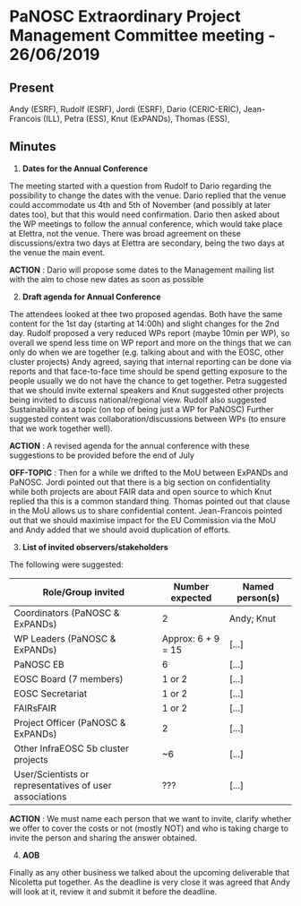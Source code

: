 PaNOSC Extraordinary Project Management Committee meeting - 26/06/2019
=======================================================================

Present
-------

Andy (ESRF), Rudolf (ESRF), Jordi (ESRF), Dario (CERIC-ERIC), Jean-Francois (ILL), Petra (ESS), Knut (ExPANDs), Thomas (ESS),


Minutes
-------

1. **Dates for the Annual Conference**

The meeting started with a question from Rudolf to Dario regarding the possibility to change the dates with the venue. 
Dario replied that the venue could accommodate us 4th and 5th of November (and possibly at later dates too), but that this would
need confirmation. Dario then asked about the WP meetings to follow the annual conference, which would take place at Elettra, not 
the venue. There was broad agreement on these discussions/extra two days at Elettra are secondary, being the two days at the venue
the main event.

**ACTION** : Dario will propose some dates to the Management mailing list with the aim to chose new dates as soon as possible

2. **Draft agenda for Annual Conference**

The attendees looked at thee two proposed agendas. Both have the same content for the 1st day (starting at 14:00h) and slight changes 
for the 2nd day.
Rudolf proposed a very reduced WPs report (maybe 10min per WP), so overall we spend less time on WP report and more on the things that
we can only do when we are together (e.g. talking about and with the EOSC, other cluster projects)
Andy agreed, saying that internal reporting can be done via reports and that face-to-face time should be spend getting exposure to 
the people usually we do not have the chance to get together.
Petra suggested that we should invite external speakers and Knut suggested other projects being invited to discuss national/regional
view. Rudolf also suggested Sustainability as a topic (on top of being just a WP for PaNOSC)
Further suggested content was collaboration/discussions between WPs (to ensure that we work together well).

**ACTION** : A revised agenda for the annual conference with these suggestions to be provided before the end of July

**OFF-TOPIC** : Then for a while we drifted to the MoU between ExPANDs and PaNOSC. Jordi pointed out that there is a big section on
confidentiality while both projects are about FAIR data and open source to which Knut replied tha this is a common standard thing.
Thomas pointed out that clause in the MoU allows us to share confidential content.
Jean-Francois pointed out that we should maximise impact for the EU Commission via the MoU and Andy added that we should avoid
duplication of efforts.

3. **List of invited observers/stakeholders**

The following were suggested:

|  Role/Group invited | Number expected | Named person(s) |
|------------------ | ----------------- | --------------- |
| Coordinators  (PaNOSC & ExPANDs) | 2 | Andy; Knut |
| WP Leaders (PaNOSC & ExPANDs) | Approx: 6 + 9 = 15 | [...] |
| PaNOSC EB | 6 | [...] |
| EOSC Board (7 members) | 1 or 2 | [...]  |
| EOSC Secretariat | 1 or 2 | [...]  |
| FAIRsFAIR | 1 or 2 |  [...] |
| Project Officer (PaNOSC & ExPANDs) | 2 | [...]  |
| Other InfraEOSC 5b cluster projects |  ~6 |  [...] |
| User/Scientists or representatives of user associations | ??? | [...]  |

**ACTION** : We must name each person that we want to invite, clarify whether we offer to cover the costs or not (mostly NOT) and
who is taking charge to invite the person and sharing the answer obtained.

4. **AOB**

Finally as any other business we talked about the upcoming deliverable that Nicoletta put together. As the deadline is very close
it was agreed that Andy will look at it, review it and submit it before the deadline.
